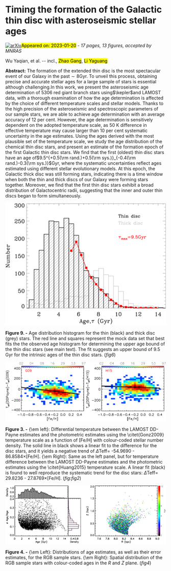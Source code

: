 <div class="macros" style="visibility:hidden;">
$\newcommand{\ensuremath}{}$
$\newcommand{\xspace}{}$
$\newcommand{\object}[1]{\texttt{#1}}$
$\newcommand{\farcs}{{.}''}$
$\newcommand{\farcm}{{.}'}$
$\newcommand{\arcsec}{''}$
$\newcommand{\arcmin}{'}$
$\newcommand{\ion}[2]{#1#2}$
$\newcommand{\textsc}[1]{\textrm{#1}}$
$\newcommand{\hl}[1]{\textrm{#1}}$
$\newcommand{\kepler}[0]{\emph{Kepler}}$
$\newcommand{\gaia}[0]{\emph{Gaia}}$
$\newcommand{\mmode}[1]{\ifmmode{#1}\else{#1}\fi}$
$\newcommand{\Dnu}[0]{\mmode{\Delta\nu}}$
$\newcommand{\numax}[0]{\mmode{\nu_\text{max}}}$
$\newcommand{\Teff}[0]{\mmode{T_\text{eff}}~}$
$\newcommand{\liyg}[1]{{\color{orange} #1}}$
$\newcommand$
$\newcommand{\thebibliography}{\DeclareRobustCommand{\VAN}[3]{##3}\VANthebibliography}$</div>

<div class="macros" style="visibility:hidden;">
$\newcommand{$\ensuremath$}{}$
$\newcommand{$\xspace$}{}$
$\newcommand{$\object$}[1]{\texttt{#1}}$
$\newcommand{$\farcs$}{{.}''}$
$\newcommand{$\farcm$}{{.}'}$
$\newcommand{$\arcsec$}{''}$
$\newcommand{$\arcmin$}{'}$
$\newcommand{$\ion$}[2]{#1#2}$
$\newcommand{$\textsc$}[1]{\textrm{#1}}$
$\newcommand{$\hl$}[1]{\textrm{#1}}$
$\newcommand{$\kepler$}[0]{\emph{Kepler}}$
$\newcommand{$\gaia$}[0]{\emph{Gaia}}$
$\newcommand{$\mmode$}[1]{\ifmmode{#1}\else{#1}\fi}$
$\newcommand{$\Dnu$}[0]{$\mmode${\Delta\nu}}$
$\newcommand{$\numax$}[0]{$\mmode${\nu_\text{max}}}$
$\newcommand{$\Teff$}[0]{$\mmode${T_\text{eff}}~}$
$\newcommand{$\liyg$}[1]{{\color{orange} #1}}$
$\newcommand$
$\newcommand{$\thebibliography$}{\DeclareRobustCommand{\VAN}[3]{##3}\VANthebibliography}$</div>



<div id="title">

# Timing the formation of the Galactic thin disc with asteroseismic stellar ages

</div>
<div id="comments">

[![arXiv](https://img.shields.io/badge/arXiv-2301.07990-b31b1b.svg)](https://arxiv.org/abs/2301.07990)<mark>Appeared on: 2023-01-20</mark> - _17 pages, 13 figures, accepted by MNRAS_

</div>
<div id="authors">

Wu Yaqian, et al. -- incl., <mark><mark>Zhao Gang</mark></mark>, <mark><mark>Li Yaguang</mark></mark>

</div>
<div id="abstract">

**Abstract:** The formation of the extended thin disc is the most spectacular event of our Galaxy in the past$\sim8$Gyr. To unveil this process, obtaining precise and accurate stellar ages for a large sample of stars is essential although challenging.In this work, we present the asteroseismic age determination of 5306 red giant branch stars using$\kepler$and LAMOST data, with a thorough examination of how the age determination is affected by the choice of different temperature scales and stellar models. Thanks to the high precision of the asteroseismic and spectroscopic parameters of our sample stars, we are able to achieve age determination with an average accuracy of 12 per cent. However, the age determination is sensitively dependent on the adopted temperature scale, as 50 K difference in effective temperature may cause larger than 10 per cent systematic uncertainty in the age estimates. Using the ages derived with the most plausible set of the temperature scale, we study the age distribution of the chemical thin disc stars, and present an estimate of the formation epoch of the first Galactic thin disc stars. We find that the first (oldest) thin disc stars have an age of$9.5^{+0.5(\rm rand.)+0.5(\rm sys.)}_{-0.4(\rm rand.)-0.3(\rm sys.)}$Gyr, where the systematic uncertainties reflect ages estimated using different stellar evolutionary models. At this epoch, the Galactic thick disc was still forming stars, indicating there is a time window when both the thin and thick discs of our Galaxy were forming stars together. Moreover, we find that the first thin disc stars exhibit a broad distribution of Galactocentric radii, suggesting that the inner and outer thin discs began to form simultaneously.

</div>

<div id="div_fig1">

<img src="tmp_2301.07990/./timing_cleanfig9.png" alt="Fig9" width="100%"/>

**Figure 9. -** Age distribution histogram for the thin (black) and thick disc (grey) stars. The red line and squares represent the mock data set that best fits the the observed age histogram for determining the upper age bound of the thin disc stars (see main text). The fit suggests an upper bound of 9.5 Gyr for the intrinsic ages of the thin disc stars. (*fig6*)

</div>
<div id="div_fig2">

<img src="tmp_2301.07990/./timing_cleanfig3.png" alt="Fig3" width="100%"/>

**Figure 3. -** {\em left}: Differential temperature between the LAMOST DD-Payne estimates and the photometric estimates using the \citet{Gonz2009} temperature scale as a function of [Fe/H] with colour-coded stellar number density.
    The solid line in black shows a linear fit to the difference for the disc stars, and it yields a negative trend of $\Delta$Teff= -54.9690 - 86.8584$\times$[Fe/H]. {\em Right}: Same as the left panel, but for temperature difference between the LAMOST DD-Payne estimates and the photometric estimates using the \citet{Huang2015} temperature scale. A linear fit (black) is found to well reproduce the systematic trend for the disc stars: $\Delta$Teff= 29.8236 - 27.8769$\times$[Fe/H]. (*fig:fig2*)

</div>
<div id="div_fig3">

<img src="tmp_2301.07990/./timing_cleanfig4.png" alt="Fig4" width="100%"/>

**Figure 4. -** {\em Left}: Distributions of age estimates, as well as their error estimates, for the RGB sample stars. {\em Right}: Spatial distribution of the RGB sample stars with colour-coded ages in the $R$ and $Z$ plane. (*fig4*)

</div>